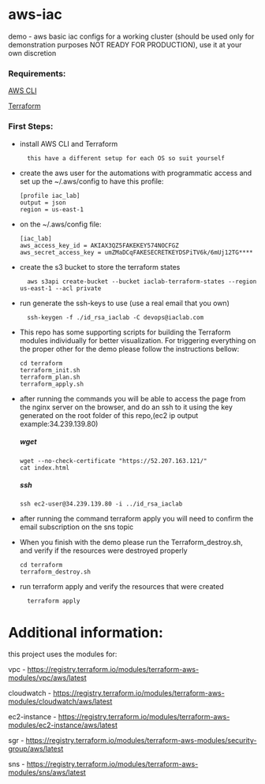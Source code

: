 # aws-iac
demo - aws basic iac configs for a working cluster (should be used only for demonstration purposes NOT READY FOR PRODUCTION), use it at your own discretion
### Requirements:

[AWS CLI](https://docs.aws.amazon.com/cli/latest/userguide/getting-started-install.html)

[Terraform](https://developer.hashicorp.com/terraform/tutorials/aws-get-started/install-cli)

### First Steps:
- install AWS CLI and Terraform

  ```
    this have a different setup for each OS so suit yourself
  ``` 

- create the aws user for the automations with programmatic access and set up the ~/.aws/config to have this profile:
  ```
  [profile iac_lab]
  output = json
  region = us-east-1
  ``` 

- on the ~/.aws/config file:
  ```
  [iac_lab]
  aws_access_key_id = AKIAX3QZ5FAKEKEY574NOCFGZ
  aws_secret_access_key = umZMaDCqFAKESECRETKEYDSPiTV6k/6mUj12TG****
  ```
  
- create the s3 bucket to store the terraform states
  ```
    aws s3api create-bucket --bucket iaclab-terraform-states --region us-east-1 --acl private
  ```  

- run generate the ssh-keys to use (use a real email that you own)
  ```
    ssh-keygen -f ./id_rsa_iaclab -C devops@iaclab.com
  ```

- This repo has some supporting scripts for building the Terraform modules individually for better visualization. For triggering everything on the proper other for the demo please follow the instructions bellow:
  ```
  cd terraform
  terraform_init.sh
  terraform_plan.sh
  terraform_apply.sh
  
  ```

- after running the commands you will be able to access the page from the nginx server on the browser, and do an ssh to it using the key generated on the root folder of this repo,(ec2 ip output example:34.239.139.80)
  ##### wget
  ```
  wget --no-check-certificate "https://52.207.163.121/"
  cat index.html
  ```  
  ##### ssh
  ```
  ssh ec2-user@34.239.139.80 -i ../id_rsa_iaclab
  ```

- after running the command terraform apply you will need to confirm the email subscription on the sns topic


- When you finish with the demo please run the Terraform_destroy.sh, and verify if the resources were destroyed properly
  ```
  cd terraform
  terraform_destroy.sh
  ```


- run terraform apply and verify the resources that were created
  ```
    terraform apply
  ```



# Additional information:
  this project uses the modules for: 

  vpc - https://registry.terraform.io/modules/terraform-aws-modules/vpc/aws/latest

  cloudwatch - https://registry.terraform.io/modules/terraform-aws-modules/cloudwatch/aws/latest

  ec2-instance - https://registry.terraform.io/modules/terraform-aws-modules/ec2-instance/aws/latest

  sgr - https://registry.terraform.io/modules/terraform-aws-modules/security-group/aws/latest

  sns - https://registry.terraform.io/modules/terraform-aws-modules/sns/aws/latest
